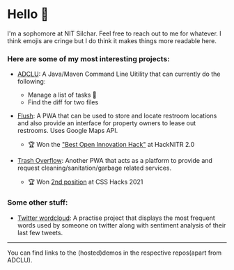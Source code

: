 # Hello 👋
I'm a sophomore at NIT Silchar. Feel free to reach out to me for whatever. I think emojis are cringe but I do think it makes things more readable here. 
### Here are some of my most interesting projects: 

* [ADCLU](https://github.com/AdityaKotari/ADCLU): A Java/Maven Command Line Uitility that can currently do the following:
  * Manage a list of tasks 📝
  * Find the diff for two files 


* [Flush](https://github.com/AdityaKotari/flush): A PWA that can be used to store and locate restroom locations and also provide an interface for property owners to lease out restrooms. Uses Google Maps API. 
  * 🏆 Won the ["Best Open Innovation Hack"](https://devfolio.co/submissions/flush-cde7) at HackNITR 2.0 

* [Trash Overflow](https://github.com/AdityaKotari/trash-overflow): Another PWA that acts as a platform to provide and request cleaning/sanitation/garbage related services.
  * 🏆 Won [2nd position](https://www.facebook.com/groups/186753138074295/permalink/4107101392706097/) at CSS Hacks 2021 
  
 ### Some other stuff: 
 
 * [Twitter wordcloud](https://github.com/AdityaKotari/twitter-wordcloud): A practise project that displays the most frequent words used by someone on twitter along with sentiment analysis of their last few tweets. 
---
You can find links to the (hosted)demos in the respective repos(apart from ADCLU). 
 
 


